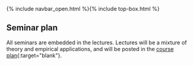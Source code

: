 {% include navbar_open.html %}{% include top-box.html %}

## Seminar plan   

All seminars are embedded in the lectures. Lectures will be a mixture of theory and empirical applications, and will be posted in the [course plan](https://uit-sok-3008-h23.github.io/forelesningsplan.html){:target="blank"}.
